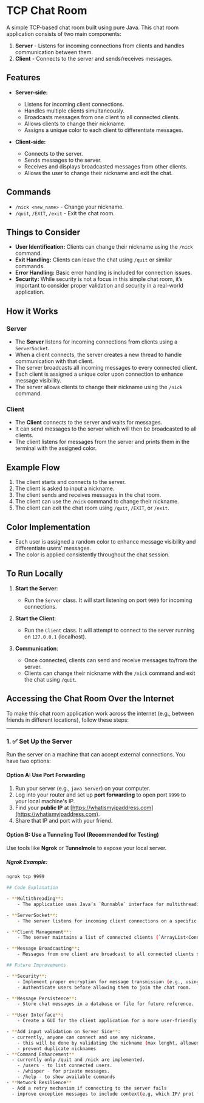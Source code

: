 # TCP Chat Room

A simple TCP-based chat room built using pure Java. This chat room application consists of two main components:

1. **Server** - Listens for incoming connections from clients and handles communication between them.
2. **Client** - Connects to the server and sends/receives messages.

## Features

- **Server-side:**
    - Listens for incoming client connections.
    - Handles multiple clients simultaneously.
    - Broadcasts messages from one client to all connected clients.
    - Allows clients to change their nickname.
    - Assigns a unique color to each client to differentiate messages.

- **Client-side:**
    - Connects to the server.
    - Sends messages to the server.
    - Receives and displays broadcasted messages from other clients.
    - Allows the user to change their nickname and exit the chat.

## Commands

- `/nick <new_name>` - Change your nickname.
- `/quit`, `/EXIT`, `/exit` - Exit the chat room.

## Things to Consider

- **User Identification:** Clients can change their nickname using the `/nick` command.
- **Exit Handling:** Clients can leave the chat using `/quit` or similar commands.
- **Error Handling:** Basic error handling is included for connection issues.
- **Security:** While security is not a focus in this simple chat room, it’s important to consider proper validation and security in a real-world application.

## How it Works

### Server

- The **Server** listens for incoming connections from clients using a `ServerSocket`.
- When a client connects, the server creates a new thread to handle communication with that client.
- The server broadcasts all incoming messages to every connected client.
- Each client is assigned a unique color upon connection to enhance message visibility.
- The server allows clients to change their nickname using the `/nick` command.

### Client

- The **Client** connects to the server and waits for messages.
- It can send messages to the server which will then be broadcasted to all clients.
- The client listens for messages from the server and prints them in the terminal with the assigned color.

## Example Flow

1. The client starts and connects to the server.
2. The client is asked to input a nickname.
3. The client sends and receives messages in the chat room.
4. The client can use the `/nick` command to change their nickname.
5. The client can exit the chat room using `/quit`, `/EXIT`, or `/exit`.

## Color Implementation

- Each user is assigned a random color to enhance message visibility and differentiate users' messages.
- The color is applied consistently throughout the chat session.

## To Run Locally

1. **Start the Server**:
    - Run the `Server` class. It will start listening on port `9999` for incoming connections.

2. **Start the Client**:
    - Run the `Client` class. It will attempt to connect to the server running on `127.0.0.1` (localhost).

3. **Communication**:
    - Once connected, clients can send and receive messages to/from the server.
    - Clients can change their nickname with the `/nick` command and exit the chat using `/quit`.

## Accessing the Chat Room Over the Internet

To make this chat room application work across the internet (e.g., between friends in different locations), follow these steps:

---

### 1. ✅ Set Up the Server
Run the server on a machine that can accept external connections. You have two options:

#### Option A: Use Port Forwarding
1. Run your server (e.g., `java Server`) on your computer.
2. Log into your router and set up **port forwarding** to open port `9999` to your local machine's IP.
3. Find your **public IP** at [https://whatismyipaddress.com](https://whatismyipaddress.com).
4. Share that IP and port with your friend.

#### Option B: Use a Tunneling Tool (Recommended for Testing)
Use tools like **Ngrok** or **Tunnelmole** to expose your local server.

##### Ngrok Example:
```bash
ngrok tcp 9999

## Code Explanation

- **Multithreading**:
    - The application uses Java’s `Runnable` interface for multithreading, allowing the server to handle multiple client connections concurrently.

- **ServerSocket**:
    - The server listens for incoming client connections on a specific port using a `ServerSocket`. Once a client connects, a new socket is created for communication.

- **Client Management**:
    - The server maintains a list of connected clients (`ArrayList<ConnectionHandler>`), ensuring all messages are broadcast to all connected clients.

- **Message Broadcasting**:
    - Messages from one client are broadcast to all connected clients so that everyone can see the conversation.

## Future Improvements

- **Security**:
    - Implement proper encryption for message transmission (e.g., using SSL/TLS).
    - Authenticate users before allowing them to join the chat room.

- **Message Persistence**:
    - Store chat messages in a database or file for future reference.

- **User Interface**:
    - Create a GUI for the client application for a more user-friendly experience.

- **Add input validation on Server Side**:
  - currently, anyone can connect and use any nickname.
    - this will be done by validating the nickname (max lenght, allowed characters)
    - prevent duplicate nicknames
- **Command Enhancement**
  - currently only /quit and /nick are implemented.
    - /users - to list connected users.
    - /whisper - for private messages.
    - /help - to show available commands
- **Network Resilience**
  - Add a retry mechanism if connecting to the server fails
  - improve exception messages to include context(e.g, which IP/ prot failed).